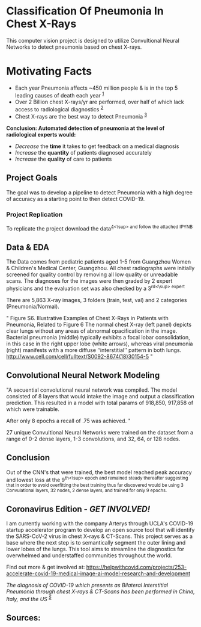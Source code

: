 # Classification Of Pneumonia In Chest X-Rays
This computer vision project is designed to utilize Convultional Neural Networks to detect pneumonia based on chest X-rays.

# Motivating Facts
- Each year Pneumonia affects ~450 million people & is in the top 5 leading causes of death each year <sup>[1]
- Over 2 Billion chest X-rays/yr are performed, over half of which lack access to radiological diagnostics <sup>[2]
- Chest X-rays are the best way to detect Pneumonia <sup>[3]

__Conclusion: Automated detection of pneumonia at the level of radiological experts would:__
- _Decrease_ the **time** it takes to get feedback on a medical diagnosis
- _Increase_ the **quantity** of patients diagnosed accurately
- _Increase_ the **quality** of care to patients

## Project Goals

The goal was to develop a pipeline to detect Pneumonia with a high degree of accuracy as a starting point to then detect COVID-19.

### Project Replication

To replicate the project download the data<sup>[4]<\sup> and follow the attached IPYNB

## Data & EDA

The Data comes from pediatric patients aged 1-5 from Guangzhou Women & Children's Medical Center, Guangzhou. All chest radiographs were initially screened for quality control by removing all low quality or unreadable scans. The diagnoses for the images were then graded by 2 expert physicians and the evaluation set was also checked by a 3<sup>rd<\sup> expert

There are 5,863 X-ray images, 3 folders (train, test, val) and 2 categories (Pneumonia/Normal).

"
 Figure S6. Illustrative Examples of Chest X-Rays in Patients with Pneumonia, Related to Figure 6
The normal chest X-ray (left panel) depicts clear lungs without any areas of abnormal opacification in the image. Bacterial pneumonia (middle) typically exhibits a focal lobar consolidation, in this case in the right upper lobe (white arrows), whereas viral pneumonia (right) manifests with a more diffuse ‘‘interstitial’’ pattern in both lungs.
http://www.cell.com/cell/fulltext/S0092-8674(18)30154-5 "


## Convolutional Neural Network Modeling

"A secuential convolutional neural network was compiled. The model consisted of 8 layers that would intake the image and output a classification prediction. This resulted in a model with total params of 918,850, 917,858 of which were trainable.

After only 8 epochs a recall of .75 was achieved. "


27 unique Convultional Neural Networks were trained on the dataset from a range of 0-2 dense layers, 1-3 convolutions, and 32, 64, or 128 nodes.
  
## Conclusion

Out of the CNN's that were trained, the best model reached peak accuracy and lowest loss at the 9<sup>th<\sup> epoch and remained steady thereafter suggesting that in order to avoid overfitting the best training thus far discovered would be using 3 Convulational layers, 32 nodes, 2 dense layers, and trained for only 9 epochs.

## Coronavirus Edition - *GET INVOLVED!*
I am currently working with the company Arterys through UCLA's COVID-19 startup accelerator program to develop an open source tool that will identify the SARS-CoV-2 virus in chest X-rays & CT-Scans. This project serves as a base where the next step is to semantically segment the outer lining and lower lobes of the lungs. This tool aims to streamline the diagnostics for overwhelmed and understaffed communities throughout the world.


Find out more & get involved at: https://helpwithcovid.com/projects/253-accelerate-covid-19-medical-image-ai-model-research-and-development


*The diagnosis of COVID-19 which presents as Bilateral Interstitial Pneumonia through chest X-rays & CT-Scans has been performed in China, Italy, and the US <sup>[5]*

## Sources:
[1]: https://www.thelancet.com/journals/lancet/article/PIIS0140-6736(10)61459-6/fulltext
[2]: https://arxiv.org/pdf/1711.05225.pdf
[3]: https://www.nhlbi.nih.gov/health-topics/chest-x-ray
[4]: https://data.mendeley.com/datasets/rscbjbr9sj/2
[5]: https://jamanetwork.com/journals/jama/fullarticle/2762130
